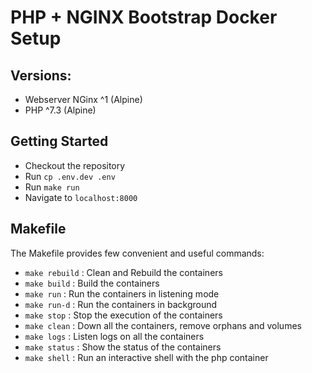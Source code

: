 # PHP + NGINX Bootstrap Docker Setup

## Versions:
- Webserver NGinx ^1 (Alpine)
- PHP ^7.3 (Alpine)

## Getting Started
- Checkout the repository
- Run `cp .env.dev .env`
- Run `make run`
- Navigate to `localhost:8000`

## Makefile
The Makefile provides few convenient and useful commands:
- `make rebuild` : Clean and Rebuild the containers
- `make build` : Build the containers
- `make run` : Run the containers in listening mode
- `make run-d` : Run the containers in background
- `make stop` : Stop the execution of the containers
- `make clean` : Down all the containers, remove orphans and volumes
- `make logs` : Listen logs on all the containers
- `make status` : Show the status of the containers
- `make shell` : Run an interactive shell with the php container
